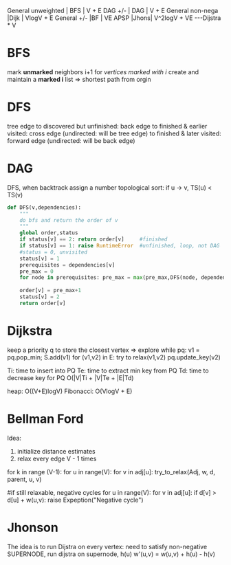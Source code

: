 General unweighted | BFS | V + E
DAG +/-            | DAG | V + E
General non-nega   |Dijk | VlogV + E
General +/-        |BF   | VE
APSP               |Jhons| V^2logV + VE  ---Dijstra * V

# BFS
mark **unmarked** neighbors i+1 for *vertices marked with i*
create and maintain a **marked i** list => shortest path from orgin
# DFS
tree edge
to discovered but unfinished: back edge
to finished & earlier visited: cross edge (undirected: will be tree edge)
to finished & later visited: forward edge (undirected: will be back edge)

# DAG
DFS, when backtrack assign a number
topological sort: if u -> v, TS(u) < TS(v)
```python
def DFS(v,dependencies):
    """
    do bfs and return the order of v
    """
    global order,status
    if status[v] == 2: return order[v]     #finished
    if status[v] == 1: raise RuntimeError  #unfinished, loop, not DAG
    #status = 0, unvisited
    status[v] = 1
    prerequisites = dependencies[v]
    pre_max = 0
    for node in prerequisites: pre_max = max(pre_max,DFS(node, dependencies))
    
    order[v] = pre_max+1
    status[v] = 2
    return order[v]
```
# Dijkstra
keep a priority q to store the closest vertex => explore
while pq:
    v1 = pq.pop_min; S.add(v1)
    for (v1,v2) in E:
        try to relax(v1,v2)
    pq.update_key(v2)

Ti: time to insert into PQ
Te: time to extract min key from PQ
Td: time to decrease key for PQ
O(|V|Ti + |V|Te + |E|Td)

heap: O((V+E)logV)
Fibonacci: O(VlogV + E)
# Bellman Ford
Idea:
1) initialize distance estimates
2) relax every edge V - 1 times

for k in range (V-1):
    for u in range(V):
        for v in adj[u]:
            try_to_relax(Adj, w, d, parent, u, v)

#if still relaxable, negative cycles
for u in range(V):
    for v in adj[u]:
        if d[v] > d[u] + w(u,v): raise Expeption("Negative cycle")
    
# Jhonson
The idea is to run Dijstra on every vertex: need to satisfy non-negative
SUPERNODE, run dijstra on supernode, h(u)
w'(u,v) = w(u,v) + h(u) - h(v)
